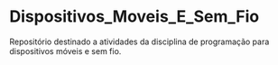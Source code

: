 # Dispositivos_Moveis_E_Sem_Fio
Repositório destinado a atividades da disciplina de programação para dispositivos móveis e sem fio.
